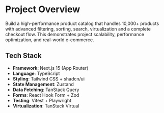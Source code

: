 # Project Overview
Build a high-performance product catalog that handles 10,000+ products with advanced filtering, sorting, search, virtualization and a complete checkout flow. This demonstrates project scalability, performance optimization, and real-world e-commerce.

## Tech Stack

- **Framework**: Next.js 15 (App Router)
- **Language**: TypeScript
- **Styling**: Tailwind CSS + shadcn/ui
- **State Management**: Zustand
- **Data Fetching**: TanStack Query
- **Forms**: React Hook Form + Zod
- **Testing**: Vitest + Playwright
- **Virtualization**: TanStack Virtual
